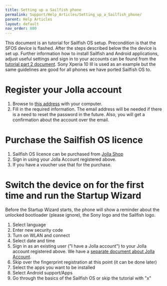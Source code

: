 ```yaml
---
title: Setting up a Sailfish phone
permalink: Support/Help_Articles/Setting_up_a_Sailfish_phone/
parent: Help Articles
layout: default
nav_order: 800
---
```


This document is an tutorial for Sailfish OS setup. Precondition is that the SFOS device is flashed.
After the steps described below the the device is set up. Further information how to install Sailfish and Android applications, adjust useful settings and sign in to your accounts can be found from the [tutorial part 2 document](/Support/Help_Articles/Setting_up_a_Sailfish_phone_part2/).
Sony Xperia 10 III is used as an example but the same guidelines are good for all phones we have ported Sailfish OS to.

# Register your Jolla account

1. Browse to [this address](https://account.jolla.com/registration/register/) with your computer.
2. Fill in the required information. The email address will be needed if there is a need to reset the password in the future. Also, you will get a confirmation about the account over the email.

# Purchase the Sailfish OS licence

1. Sailfish OS licence can be purchased from [Jolla Shop](https://shop.jolla.com/)
2. Sign in using your Jolla Account registered above.
3. If you have a voucher use that for the purchase.

# Switch the device on for the first time and run the Startup Wizard

Before the Startup Wizard starts, the phone will show a reminder about the unlocked bootloader (please ignore), the Sony logo and the Sailfish logo.

1. Select language
2. Enter new security code
3. Turn on WLAN and connect
4. Select date and time
5. Sign in as an existing user ("I have a Jolla account") to your Jolla account registered above. We have a [separate document about Jolla Account](/Support/Help_Articles/Accounts_Setup/Setup_Jolla_Account). 
6. Skip over the fingerprint registration at this point (it can be done later)
7. Select the apps you want to be installed
8. Select Android support/Apps
9. Go through the basics of the Sailfish OS or skip the tutorial with "x"
